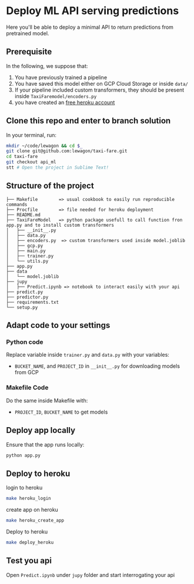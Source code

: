 # Deploy ML API serving predictions
Here you'll be able to deploy a minimal API to return predictions from pretrained model.
     
## Prerequisite
In the following, we suppose that:
 
1. You have previously trained a pipeline
2. You have saved this model either on GCP Cloud Storage or inside `data/` 
3. If your pipeline included custom transformers, they should be present inside  `TaxiFaremodel/encoders.py`
4. you have created an [free heroku account](https://signup.heroku.com/)


## Clone this repo and enter to branch solution

In your terminal, run:

```bash
mkdir ~/code/lewagon && cd $_
git clone git@github.com:lewagon/taxi-fare.git
cd taxi-fare
git checkout api_ml
stt # Open the project in Sublime Text!
```

## Structure of the project
```
├── Makefile        => usual cookbook to easily run reproducible commands
├── Procfile        => file needed for heroku deployment
├── README.md
├── TaxiFareModel   => python package usefull to call function fron app.py and to install custom transformers
│   ├── __init__.py
│   ├── data.py
│   ├── encoders.py  => custom transformers used inside model.joblib
│   ├── gcp.py
│   ├── main.py
│   ├── trainer.py
│   └── utils.py
├── app.py
├── data
│   └── model.joblib
├── jupy
│   ├── Predict.ipynb => notebook to interact easily with your api
├── predict.py
├── predictor.py
├── requirements.txt
└── setup.py
```


## Adapt code to your settings
### Python code

Replace variable inside `trainer.py` and `data.py` with your variables:
- `BUCKET_NAME`, and `PROJECT_ID` in `__init__.py` for downloading models from GCP

### Makefile Code
Do the same inside Makefile with:
- `PROJECT_ID`, `BUCKET_NAME` to get models 

## Deploy app locally

Ensure that the app runs locally:
```bash
python app.py
```

## Deploy to heroku
login to heroku
```bash
make heroku_login
```

create app on heroku
```bash
make heroku_create_app
```

Deploy to heroku
```bash
make deploy_heroku
```

## Test you api
Open `Predict.ipynb` under `jupy` folder and start interrogating your api


